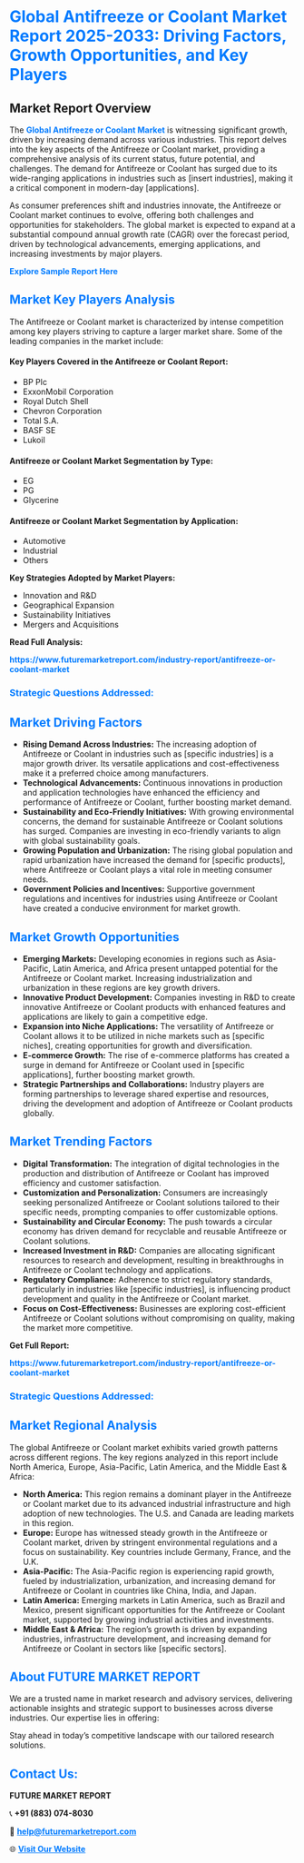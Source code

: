 <h1 style="color: #007BFF;">Global Antifreeze or Coolant Market Report 2025-2033: Driving Factors, Growth Opportunities, and Key Players</h1>

<section id="overview">
<h2>Market Report Overview</h2>
<p>The <a href="https://www.futuremarketreport.com/industry-report/antifreeze-or-coolant-market" style="color: #007BFF; text-decoration: none;"><strong>Global Antifreeze or Coolant Market</strong></a> is witnessing significant growth, driven by increasing demand across various industries. This report delves into the key aspects of the Antifreeze or Coolant market, providing a comprehensive analysis of its current status, future potential, and challenges. The demand for Antifreeze or Coolant has surged due to its wide-ranging applications in industries such as [insert industries], making it a critical component in modern-day [applications].</p>
<p>As consumer preferences shift and industries innovate, the Antifreeze or Coolant market continues to evolve, offering both challenges and opportunities for stakeholders. The global market is expected to expand at a substantial compound annual growth rate (CAGR) over the forecast period, driven by technological advancements, emerging applications, and increasing investments by major players.</p>
</section>

<section id="overview">
<p><a href="https://www.futuremarketreport.com/request-sample/reportId=53403" style="color: #007BFF; text-decoration: none;"><strong>Explore Sample Report Here</strong></a></p>
</section>

<section id="key-players">
<h2 style="color: #007BFF;">Market Key Players Analysis</h2>
<p>The Antifreeze or Coolant market is characterized by intense competition among key players striving to capture a larger market share. Some of the leading companies in the market include:</p>
<h4>Key Players Covered in the Antifreeze or Coolant Report:</h4>
<ul><li>BP Plc</li><li>ExxonMobil Corporation</li><li>Royal Dutch Shell</li><li>Chevron Corporation</li><li>Total S.A.</li><li>BASF SE</li><li>Lukoil</li></ul>
<h4>Antifreeze or Coolant Market Segmentation by Type:</h4>
<ul><li>EG</li><li>PG</li><li>Glycerine</li></ul>

<h4>Antifreeze or Coolant Market Segmentation by Application:</h4>
<ul><li>Automotive</li><li>Industrial</li><li>Others</li></ul>
<p><strong>Key Strategies Adopted by Market Players:</strong></p>
<ul>
<li>Innovation and R&D</li>
<li>Geographical Expansion</li>
<li>Sustainability Initiatives</li>
<li>Mergers and Acquisitions</li>
</ul>
</section>

<section>
<p><strong>Read Full Analysis: </strong></p><a href="https://www.futuremarketreport.com/industry-report/antifreeze-or-coolant-market" style="color: #007BFF; text-decoration: none;"><strong>https://www.futuremarketreport.com/industry-report/antifreeze-or-coolant-market</strong></a>
<h3 style="color: #007BFF;">Strategic Questions Addressed:</h3>
</section>

<section id="driving-factors">
<h2 style="color: #007BFF;">Market Driving Factors</h2>
<ul>
<li><strong>Rising Demand Across Industries:</strong> The increasing adoption of Antifreeze or Coolant in industries such as [specific industries] is a major growth driver. Its versatile applications and cost-effectiveness make it a preferred choice among manufacturers.</li>
<li><strong>Technological Advancements:</strong> Continuous innovations in production and application technologies have enhanced the efficiency and performance of Antifreeze or Coolant, further boosting market demand.</li>
<li><strong>Sustainability and Eco-Friendly Initiatives:</strong> With growing environmental concerns, the demand for sustainable Antifreeze or Coolant solutions has surged. Companies are investing in eco-friendly variants to align with global sustainability goals.</li>
<li><strong>Growing Population and Urbanization:</strong> The rising global population and rapid urbanization have increased the demand for [specific products], where Antifreeze or Coolant plays a vital role in meeting consumer needs.</li>
<li><strong>Government Policies and Incentives:</strong> Supportive government regulations and incentives for industries using Antifreeze or Coolant have created a conducive environment for market growth.</li>
</ul>
</section>

<section id="growth-opportunities">
<h2 style="color: #007BFF;">Market Growth Opportunities</h2>
<ul>
<li><strong>Emerging Markets:</strong> Developing economies in regions such as Asia-Pacific, Latin America, and Africa present untapped potential for the Antifreeze or Coolant market. Increasing industrialization and urbanization in these regions are key growth drivers.</li>
<li><strong>Innovative Product Development:</strong> Companies investing in R&D to create innovative Antifreeze or Coolant products with enhanced features and applications are likely to gain a competitive edge.</li>
<li><strong>Expansion into Niche Applications:</strong> The versatility of Antifreeze or Coolant allows it to be utilized in niche markets such as [specific niches], creating opportunities for growth and diversification.</li>
<li><strong>E-commerce Growth:</strong> The rise of e-commerce platforms has created a surge in demand for Antifreeze or Coolant used in [specific applications], further boosting market growth.</li>
<li><strong>Strategic Partnerships and Collaborations:</strong> Industry players are forming partnerships to leverage shared expertise and resources, driving the development and adoption of Antifreeze or Coolant products globally.</li>
</ul>
</section>

<section id="trending-factors">
<h2 style="color: #007BFF;">Market Trending Factors</h2>
<ul>
<li><strong>Digital Transformation:</strong> The integration of digital technologies in the production and distribution of Antifreeze or Coolant has improved efficiency and customer satisfaction.</li>
<li><strong>Customization and Personalization:</strong> Consumers are increasingly seeking personalized Antifreeze or Coolant solutions tailored to their specific needs, prompting companies to offer customizable options.</li>
<li><strong>Sustainability and Circular Economy:</strong> The push towards a circular economy has driven demand for recyclable and reusable Antifreeze or Coolant solutions.</li>
<li><strong>Increased Investment in R&D:</strong> Companies are allocating significant resources to research and development, resulting in breakthroughs in Antifreeze or Coolant technology and applications.</li>
<li><strong>Regulatory Compliance:</strong> Adherence to strict regulatory standards, particularly in industries like [specific industries], is influencing product development and quality in the Antifreeze or Coolant market.</li>
<li><strong>Focus on Cost-Effectiveness:</strong> Businesses are exploring cost-efficient Antifreeze or Coolant solutions without compromising on quality, making the market more competitive.</li>
</ul>
</section>

<section>
<p><strong>Get Full Report: </strong></p><a href="https://www.futuremarketreport.com/industry-report/antifreeze-or-coolant-market" style="color: #007BFF; text-decoration: none;"><strong>https://www.futuremarketreport.com/industry-report/antifreeze-or-coolant-market</strong></a>
<h3 style="color: #007BFF;">Strategic Questions Addressed:</h3>
</section>


<section id="regional-analysis">
<h2 style="color: #007BFF;">Market Regional Analysis</h2>
<p>The global Antifreeze or Coolant market exhibits varied growth patterns across different regions. The key regions analyzed in this report include North America, Europe, Asia-Pacific, Latin America, and the Middle East & Africa:</p>
<ul>
<li><strong>North America:</strong> This region remains a dominant player in the Antifreeze or Coolant market due to its advanced industrial infrastructure and high adoption of new technologies. The U.S. and Canada are leading markets in this region.</li>
<li><strong>Europe:</strong> Europe has witnessed steady growth in the Antifreeze or Coolant market, driven by stringent environmental regulations and a focus on sustainability. Key countries include Germany, France, and the U.K.</li>
<li><strong>Asia-Pacific:</strong> The Asia-Pacific region is experiencing rapid growth, fueled by industrialization, urbanization, and increasing demand for Antifreeze or Coolant in countries like China, India, and Japan.</li>
<li><strong>Latin America:</strong> Emerging markets in Latin America, such as Brazil and Mexico, present significant opportunities for the Antifreeze or Coolant market, supported by growing industrial activities and investments.</li>
<li><strong>Middle East & Africa:</strong> The region’s growth is driven by expanding industries, infrastructure development, and increasing demand for Antifreeze or Coolant in sectors like [specific sectors].</li>
</ul>
</section>

<footer>
<h2 style="color: #007BFF;">About FUTURE MARKET REPORT</h2>
<p>We are a trusted name in market research and advisory services, delivering actionable insights and strategic support to businesses across diverse industries. Our expertise lies in offering:</p>

<p>Stay ahead in today’s competitive landscape with our tailored research solutions.</p>

<h2 style="color: #007BFF;">Contact Us:</h2>
<p><strong>FUTURE MARKET REPORT</strong></p>
<p>📞 <strong>+91 (883) 074-8030</strong></p>
<p>📧 <strong><a href="mailto:help@futuremarketreport.com" style="color: #007BFF;">help@futuremarketreport.com</a></strong></p>
<p>🌐 <strong><a href="https://www.futuremarketreport.com/" style="color: #007BFF;">Visit Our Website</a></strong></p>
</footer>